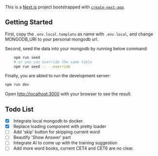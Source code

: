 This is a [Next.js](https://nextjs.org) project bootstrapped with [`create-next-app`](https://nextjs.org/docs/app/api-reference/cli/create-next-app).

## Getting Started

First, copy the `.env.local.template` as name with `.env.local`, and change MONGODB_URI to your personal mongodb url.

Second, seed the data into your mongodb by running below command:

```bash
    npm run seed
    # or you can override the same table
    npm run seed -- --override
```

Finally, you are abled to run the development server:

```bash
npm run dev
```

Open [http://localhost:3000](http://localhost:3000) with your browser to see the result.


## Todo List

- [x] &nbsp;Integrate local mongodb to docker. </br>
- [x] &nbsp;Replace loading component with pretty loader </br>
- [ ] &nbsp;Add 'skip' button for skipping current word </br>
- [ ] &nbsp;Beautify 'Show Answer' part </br>
- [ ] &nbsp;Integrate AI to come up with the training suggestion</br>
- [ ] &nbsp;Add more word books, current CET4 and CET6 are no clear.</br>
